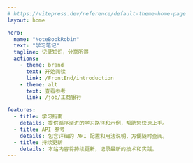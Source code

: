 ```yaml
---
# https://vitepress.dev/reference/default-theme-home-page
layout: home

hero:
  name: "NoteBookRobin"
  text: "学习笔记"
  tagline: 记录知识，分享所得
  actions:
    - theme: brand
      text: 开始阅读
      link: /FrontEnd/introduction
    - theme: alt
      text: 查看参考
      link: /job/工商银行

features:
  - title: 学习指南
    details: 提供循序渐进的学习路径和示例，帮助您快速上手。
  - title: API 参考
    details: 包含详细的 API 配置和用法说明，方便随时查阅。
  - title: 持续更新
    details: 本站内容将持续更新，记录最新的技术和实践。
---
```

